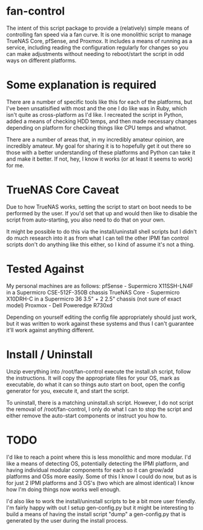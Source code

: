 # fan-control

The intent of this script package to provide a (relatively) simple means of controlling fan speed via a fan curve. It is one monolithic script to manage TrueNAS Core, pfSense, and Proxmox.
It includes a means of running as a service, including reading the configuration regularly for changes so you can make adjustments without needing to reboot/start the script in odd ways on different platforms.

# Some explanation is required

There are a number of specific tools like this for each of the platforms, but I've been unsatisified with most and the one I do like was in Ruby, which isn't quite as cross-platform as I'd like. I recreated the script in Python, added a means of checking HDD temps, and then made necessary changes depending on platform for checking things like CPU temps and whatnot.

There are a number of areas that, in my incredibly amateur opinion, are incredibly amateur. My goal for sharing it is to hopefully get it out there so those with a better understanding of these platforms and Python can take it and make it better. If not, hey, I know it works (or at least it seems to work) for me.

# TrueNAS Core Caveat

Due to how TrueNAS works, setting the script to start on boot needs to be performed by the user. If you'd set that up and would then like to disable the script from auto-starting, you also need to do that on your own.

It might be possible to do this via the install/uninstall shell scripts but I didn't do much research into it as from what I can tell the other IPMI fan control scripts don't do anything like this either, so I kind of assume it's not a thing.

# Tested Against

My personal machines are as follows:
pfSense - Supermicro X11SSH-LN4F in a Supermicro CSE-512F-350B chassis
TrueNAS Core - Supermicro X10DRH-C in a Supermicro 36 3.5" + 2 2.5" chassis (not sure of exact model)
Proxmox - Dell Poweredge R730xd

Depending on yourself editing the config file appropriately should just work, but it was written to work against these systems and thus I can't guarantee it'll work against anything different.

# Install / Uninstall

Unzip everything into /root/fan-control
execute the install.sh script, follow the instructions. It will copy the appropriate files for your OS, mark as executable, do what it can so things auto start on boot, open the config generator for you, execute it, and start the script.

To uninstall, there is a matching uninstall.sh script. However, I do not script the removal of /root/fan-control, I only do what I can to stop the script and either remove the auto-start components or instruct you how to.

# TODO

I'd like to reach a point where this is less monolithic and more modular. I'd like a means of detecting OS, potentially detecting the IPMI platform, and having individual modular components for each so it can grow/add platforms and OSs more easily. Some of this I know I could do now, but as is for just 2 IPMI platforms and 3 OS's (two which are almost identical) I know how I'm doing things now works well enough.

I'd also like to work the install/uninstall scripts to be a bit more user friendly. I'm fairly happy with out I setup gen-config.py but it might be interesting to build a means of having the install script "dump" a gen-config.py that is generated by the user during the install process.
